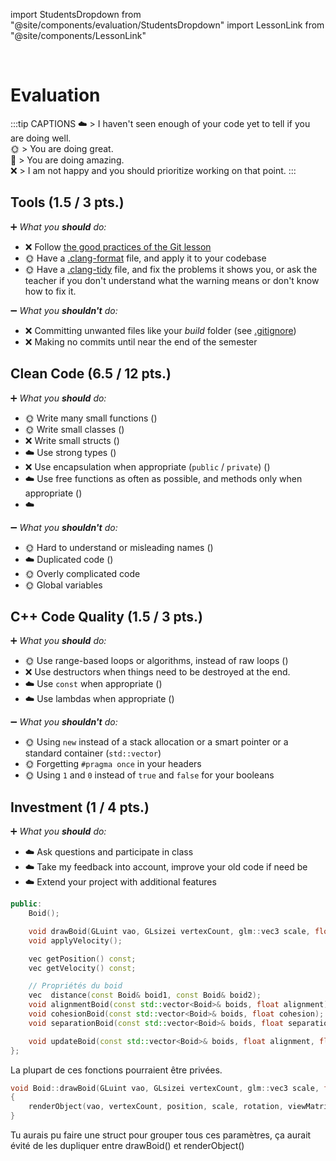 import StudentsDropdown from "@site/components/evaluation/StudentsDropdown"
import LessonLink from "@site/components/LessonLink"

<StudentsDropdown/>

<br/>

# Evaluation

:::tip CAPTIONS
☁️ > I haven't seen enough of your code yet to tell if you are doing well.<br/>
🌞 > You are doing great.<br/>
🌈 > You are doing amazing.<br/>
❌ > I am not happy and you should prioritize working on that point.
:::

## Tools (1.5 / 3 pts.)

➕ *What you **should** do:*

- ❌ Follow [the good practices of the Git lesson](/lessons/git#good-practices)
- 🌞 Have a [.clang-format](/lessons/formatting-tool/) file, and apply it to your codebase
- 🌞 Have a [.clang-tidy](/lessons/static-analysers/) file, and fix the problems it shows you, or ask the teacher if you don't understand what the warning means or don't know how to fix it.

➖ *What you **shouldn't** do:*

- ❌ Committing unwanted files like your *build* folder (see [.gitignore](/lessons/git#gitignore))
- ❌ Making no commits until near the end of the semester

## Clean Code (6.5 / 12 pts.)

➕ *What you **should** do:*

- 🌞 Write many small functions (<LessonLink slug="write-small-functions"/>)
- 🌞 Write small classes (<LessonLink slug="design-cohesive-classes"/>)
- ❌ Write small structs (<LessonLink slug="use-structs-to-group-data"/>)
- ☁️ Use strong types (<LessonLink slug="strong-types"/>)
- ❌ Use encapsulation when appropriate (`public` / `private`) (<LessonLink slug="design-cohesive-classes"/>)
- ☁️ Use free functions as often as possible, and methods only when appropriate (<LessonLink slug="prefer-free-functions"/>)
- ☁️ <LessonLink slug="minimize-dependencies"/>

➖ *What you **shouldn't** do:*

- 🌞 Hard to understand or misleading names (<LessonLink slug="naming"/>)
- ☁️ Duplicated code (<LessonLink slug="dry-dont-repeat-yourself"/>)
- 🌞 Overly complicated code
- 🌞 Global variables

## C++ Code Quality (1.5 / 3 pts.)

➕ *What you **should** do:*

- 🌞 Use range-based loops or algorithms, instead of raw loops (<LessonLink slug="stl-algorithms"/>)
- ❌ Use destructors when things need to be destroyed at the end.
- ☁️ Use `const` when appropriate (<LessonLink slug="const"/>)
- ☁️ Use lambdas when appropriate (<LessonLink slug="lambda"/>)

➖ *What you **shouldn't** do:*

- 🌞 Using `new` instead of a stack allocation or a smart pointer or a standard container (`std::vector`)
- 🌞 Forgetting `#pragma once` in your headers
- 🌞 Using `1` and `0` instead of `true` and `false` for your booleans

## Investment (1 / 4 pts.)

➕ *What you **should** do:*

- ☁️ Ask questions and participate in class
- ☁️ Take my feedback into account, improve your old code if need be
- ☁️ Extend your project with additional features


```cpp
public:
    Boid();

    void drawBoid(GLuint vao, GLsizei vertexCount, glm::vec3 scale, float rotation, glm::mat4 viewMatrix, glm::mat4 ProjMatrix, glm::mat4& NormalMatrix, ObjectProgram& ObjectProgram, GLuint textureID);
    void applyVelocity();

    vec getPosition() const;
    vec getVelocity() const;

    // Propriétés du boid
    vec  distance(const Boid& boid1, const Boid& boid2);
    void alignmentBoid(const std::vector<Boid>& boids, float alignment);
    void cohesionBoid(const std::vector<Boid>& boids, float cohesion);
    void separationBoid(const std::vector<Boid>& boids, float separation);

    void updateBoid(const std::vector<Boid>& boids, float alignment, float cohesion, float separation);
};
```
La plupart de ces fonctions pourraient être privées.

```cpp
void Boid::drawBoid(GLuint vao, GLsizei vertexCount, glm::vec3 scale, float rotation, glm::mat4 viewMatrix, glm::mat4 ProjMatrix, glm::mat4& NormalMatrix, ObjectProgram& ObjectProgram, GLuint textureID)
{
    renderObject(vao, vertexCount, position, scale, rotation, viewMatrix, ProjMatrix, NormalMatrix, ObjectProgram, textureID);
}
```
Tu aurais pu faire une struct pour grouper tous ces paramètres, ça aurait évité de les dupliquer entre drawBoid() et renderObject()